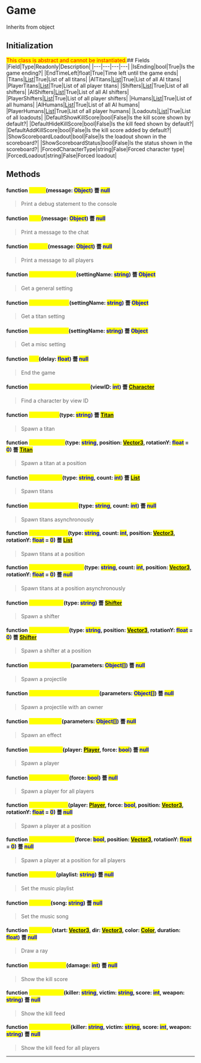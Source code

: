 # Game
Inherits from object
## Initialization
<mark style="color:red;">This class is abstract and cannot be instantiated.</mark>## Fields
|Field|Type|Readonly|Description|
|---|---|---|---|
|IsEnding|bool|True|Is the game ending?|
|EndTimeLeft|float|True|Time left until the game ends|
|Titans|[List](../objects/List.md)|True|List of all titans|
|AITitans|[List](../objects/List.md)|True|List of all AI titans|
|PlayerTitans|[List](../objects/List.md)|True|List of all player titans|
|Shifters|[List](../objects/List.md)|True|List of all shifters|
|AIShifters|[List](../objects/List.md)|True|List of all AI shifters|
|PlayerShifters|[List](../objects/List.md)|True|List of all player shifters|
|Humans|[List](../objects/List.md)|True|List of all humans|
|AIHumans|[List](../objects/List.md)|True|List of all AI humans|
|PlayerHumans|[List](../objects/List.md)|True|List of all player humans|
|Loadouts|[List](../objects/List.md)|True|List of all loadouts|
|DefaultShowKillScore|bool|False|Is the kill score shown by default?|
|DefaultHideKillScore|bool|False|Is the kill feed shown by default?|
|DefaultAddKillScore|bool|False|Is the kill score added by default?|
|ShowScoreboardLoadout|bool|False|Is the loadout shown in the scoreboard?|
|ShowScoreboardStatus|bool|False|Is the status shown in the scoreboard?|
|ForcedCharacterType|string|False|Forced character type|
|ForcedLoadout|string|False|Forced loadout|
## Methods
#### function <mark style="color:yellow;">Debug</mark>(message: <mark style="color:blue;">Object</mark>) 薔 <mark style="color:blue;">null</mark>
> Print a debug statement to the console

#### function <mark style="color:yellow;">Print</mark>(message: <mark style="color:blue;">Object</mark>) 薔 <mark style="color:blue;">null</mark>
> Print a message to the chat

#### function <mark style="color:yellow;">PrintAll</mark>(message: <mark style="color:blue;">Object</mark>) 薔 <mark style="color:blue;">null</mark>
> Print a message to all players

#### function <mark style="color:yellow;">GetGeneralSetting</mark>(settingName: <mark style="color:blue;">string</mark>) 薔 <mark style="color:blue;">Object</mark>
> Get a general setting

#### function <mark style="color:yellow;">GetTitanSetting</mark>(settingName: <mark style="color:blue;">string</mark>) 薔 <mark style="color:blue;">Object</mark>
> Get a titan setting

#### function <mark style="color:yellow;">GetMiscSetting</mark>(settingName: <mark style="color:blue;">string</mark>) 薔 <mark style="color:blue;">Object</mark>
> Get a misc setting

#### function <mark style="color:yellow;">End</mark>(delay: <mark style="color:blue;">float</mark>) 薔 <mark style="color:blue;">null</mark>
> End the game

#### function <mark style="color:yellow;">FindCharacterByViewID</mark>(viewID: <mark style="color:blue;">int</mark>) 薔 <mark style="color:blue;">[Character](../objects/Character.md)</mark>
> Find a character by view ID

#### function <mark style="color:yellow;">SpawnTitan</mark>(type: <mark style="color:blue;">string</mark>) 薔 <mark style="color:blue;">[Titan](../objects/Titan.md)</mark>
> Spawn a titan

#### function <mark style="color:yellow;">SpawnTitanAt</mark>(type: <mark style="color:blue;">string</mark>, position: <mark style="color:blue;">[Vector3](../objects/Vector3.md)</mark>, rotationY: <mark style="color:blue;">float</mark> = <mark style="color:blue;">0</mark>) 薔 <mark style="color:blue;">[Titan](../objects/Titan.md)</mark>
> Spawn a titan at a position

#### function <mark style="color:yellow;">SpawnTitans</mark>(type: <mark style="color:blue;">string</mark>, count: <mark style="color:blue;">int</mark>) 薔 <mark style="color:blue;">[List](../objects/List.md)</mark>
> Spawn titans

#### function <mark style="color:yellow;">SpawnTitansAsync</mark>(type: <mark style="color:blue;">string</mark>, count: <mark style="color:blue;">int</mark>) 薔 <mark style="color:blue;">null</mark>
> Spawn titans asynchronously

#### function <mark style="color:yellow;">SpawnTitansAt</mark>(type: <mark style="color:blue;">string</mark>, count: <mark style="color:blue;">int</mark>, position: <mark style="color:blue;">[Vector3](../objects/Vector3.md)</mark>, rotationY: <mark style="color:blue;">float</mark> = <mark style="color:blue;">0</mark>) 薔 <mark style="color:blue;">[List](../objects/List.md)</mark>
> Spawn titans at a position

#### function <mark style="color:yellow;">SpawnTitansAtAsync</mark>(type: <mark style="color:blue;">string</mark>, count: <mark style="color:blue;">int</mark>, position: <mark style="color:blue;">[Vector3](../objects/Vector3.md)</mark>, rotationY: <mark style="color:blue;">float</mark> = <mark style="color:blue;">0</mark>) 薔 <mark style="color:blue;">null</mark>
> Spawn titans at a position asynchronously

#### function <mark style="color:yellow;">SpawnShifter</mark>(type: <mark style="color:blue;">string</mark>) 薔 <mark style="color:blue;">[Shifter](../objects/Shifter.md)</mark>
> Spawn a shifter

#### function <mark style="color:yellow;">SpawnShifterAt</mark>(type: <mark style="color:blue;">string</mark>, position: <mark style="color:blue;">[Vector3](../objects/Vector3.md)</mark>, rotationY: <mark style="color:blue;">float</mark> = <mark style="color:blue;">0</mark>) 薔 <mark style="color:blue;">[Shifter](../objects/Shifter.md)</mark>
> Spawn a shifter at a position

#### function <mark style="color:yellow;">SpawnProjectile</mark>(parameters: <mark style="color:blue;">Object[]</mark>) 薔 <mark style="color:blue;">null</mark>
> Spawn a projectile

#### function <mark style="color:yellow;">SpawnProjectileWithOwner</mark>(parameters: <mark style="color:blue;">Object[]</mark>) 薔 <mark style="color:blue;">null</mark>
> Spawn a projectile with an owner

#### function <mark style="color:yellow;">SpawnEffect</mark>(parameters: <mark style="color:blue;">Object[]</mark>) 薔 <mark style="color:blue;">null</mark>
> Spawn an effect

#### function <mark style="color:yellow;">SpawnPlayer</mark>(player: <mark style="color:blue;">[Player](../objects/Player.md)</mark>, force: <mark style="color:blue;">bool</mark>) 薔 <mark style="color:blue;">null</mark>
> Spawn a player

#### function <mark style="color:yellow;">SpawnPlayerAll</mark>(force: <mark style="color:blue;">bool</mark>) 薔 <mark style="color:blue;">null</mark>
> Spawn a player for all players

#### function <mark style="color:yellow;">SpawnPlayerAt</mark>(player: <mark style="color:blue;">[Player](../objects/Player.md)</mark>, force: <mark style="color:blue;">bool</mark>, position: <mark style="color:blue;">[Vector3](../objects/Vector3.md)</mark>, rotationY: <mark style="color:blue;">float</mark> = <mark style="color:blue;">0</mark>) 薔 <mark style="color:blue;">null</mark>
> Spawn a player at a position

#### function <mark style="color:yellow;">SpawnPlayerAtAll</mark>(force: <mark style="color:blue;">bool</mark>, position: <mark style="color:blue;">[Vector3](../objects/Vector3.md)</mark>, rotationY: <mark style="color:blue;">float</mark> = <mark style="color:blue;">0</mark>) 薔 <mark style="color:blue;">null</mark>
> Spawn a player at a position for all players

#### function <mark style="color:yellow;">SetPlaylist</mark>(playlist: <mark style="color:blue;">string</mark>) 薔 <mark style="color:blue;">null</mark>
> Set the music playlist

#### function <mark style="color:yellow;">SetSong</mark>(song: <mark style="color:blue;">string</mark>) 薔 <mark style="color:blue;">null</mark>
> Set the music song

#### function <mark style="color:yellow;">DrawRay</mark>(start: <mark style="color:blue;">[Vector3](../objects/Vector3.md)</mark>, dir: <mark style="color:blue;">[Vector3](../objects/Vector3.md)</mark>, color: <mark style="color:blue;">[Color](../objects/Color.md)</mark>, duration: <mark style="color:blue;">float</mark>) 薔 <mark style="color:blue;">null</mark>
> Draw a ray

#### function <mark style="color:yellow;">ShowKillScore</mark>(damage: <mark style="color:blue;">int</mark>) 薔 <mark style="color:blue;">null</mark>
> Show the kill score

#### function <mark style="color:yellow;">ShowKillFeed</mark>(killer: <mark style="color:blue;">string</mark>, victim: <mark style="color:blue;">string</mark>, score: <mark style="color:blue;">int</mark>, weapon: <mark style="color:blue;">string</mark>) 薔 <mark style="color:blue;">null</mark>
> Show the kill feed

#### function <mark style="color:yellow;">ShowKillFeedAll</mark>(killer: <mark style="color:blue;">string</mark>, victim: <mark style="color:blue;">string</mark>, score: <mark style="color:blue;">int</mark>, weapon: <mark style="color:blue;">string</mark>) 薔 <mark style="color:blue;">null</mark>
> Show the kill feed for all players


---

